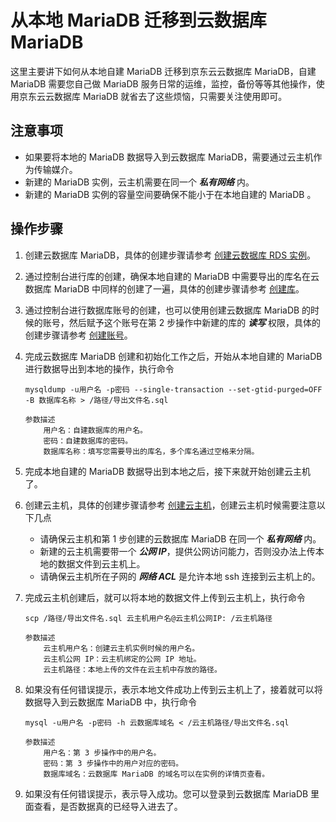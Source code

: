 # 从本地 MariaDB 迁移到云数据库 MariaDB
这里主要讲下如何从本地自建 MariaDB 迁移到京东云云数据库 MariaDB，自建 MariaDB 需要您自己做 MariaDB 服务日常的运维，监控，备份等等其他操作，使用京东云云数据库 MariaDB 就省去了这些烦恼，只需要关注使用即可。

## 注意事项
* 如果要将本地的 MariaDB 数据导入到云数据库 MariaDB，需要通过云主机作为传输媒介。
* 新建的 MariaDB 实例，云主机需要在同一个 ***私有网络*** 内。
* 新建的 MariaDB 实例的容量空间要确保不能小于在本地自建的 MariaDB 。

## 操作步骤
1. 创建云数据库 MariaDB，具体的创建步骤请参考 [创建云数据库 RDS 实例](../../../Operation-Guide/Instance/Create-Instance.md)。
2. 通过控制台进行库的创建，确保本地自建的 MariaDB 中需要导出的库名在云数据库 MariaDB 中同样的创建了一遍，具体的创建步骤请参考 [创建库](../../../Operation-Guide/Database-Management/Create-Database.md)。
3. 通过控制台进行数据库账号的创建，也可以使用创建云数据库 MariaDB 的时候的账号，然后赋予这个账号在第 2 步操作中新建的库的 ***读写*** 权限，具体的创建步骤请参考 [创建账号](../../../Operation-Guide/Account/Create-Account.md)。
4. 完成云数据库 MariaDB 创建和初始化工作之后，开始从本地自建的 MariaDB 进行数据导出到本地的操作，执行命令

    ```
    mysqldump -u用户名 -p密码 --single-transaction --set-gtid-purged=OFF -B 数据库名称 > /路径/导出文件名.sql

    参数描述
        用户名：自建数据库的用户名。
        密码：自建数据库的密码。
        数据库名称：填写您需要导出的库名，多个库名通过空格来分隔。
    ```
    
5. 完成本地自建的 MariaDB 数据导出到本地之后，接下来就开始创建云主机了。
6. 创建云主机，具体的创建步骤请参考 [创建云主机](https://www.jdcloud.com/help/detail/303/isCatalog/1)，创建云主机时候需要注意以下几点
    * 请确保云主机和第 1 步创建的云数据库 MariaDB 在同一个 ***私有网络*** 内。
    * 新建的云主机需要带一个 ***公网 IP***，提供公网访问能力，否则没办法上传本地的数据文件到云主机上。
    * 请确保云主机所在子网的 ***网络 ACL*** 是允许本地 ssh 连接到云主机上的。

7. 完成云主机创建后，就可以将本地的数据文件上传到云主机上，执行命令

    ```
    scp /路径/导出文件名.sql 云主机用户名@云主机公网IP: /云主机路径

    参数描述
        云主机用户名：创建云主机实例时候的用户名。
        云主机公网 IP：云主机绑定的公网 IP 地址。
        云主机路径：本地上传的文件在云主机中存放的路径。
    ```

8. 如果没有任何错误提示，表示本地文件成功上传到云主机上了，接着就可以将数据导入到云数据库 MariaDB 中，执行命令

    ```
    mysql -u用户名 -p密码 -h 云数据库域名 < /云主机路径/导出文件名.sql

    参数描述
        用户名：第 3 步操作中的用户名。
        密码：第 3 步操作中的用户对应的密码。
        数据库域名：云数据库 MariaDB 的域名可以在实例的详情页查看。
    ```
9. 如果没有任何错误提示，表示导入成功。您可以登录到云数据库 MariaDB 里面查看，是否数据真的已经导入进去了。
